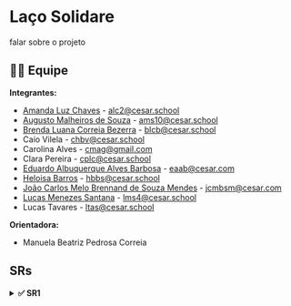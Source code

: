 # Laço Solidare

falar sobre o projeto

## 👩‍💻 Equipe

**Integrantes:**

* [Amanda Luz Chaves](https://github.com/amandaaluzc) - alc2@cesar.school  
* [Augusto Malheiros de Souza](https://github.com/goodguto) - ams10@cesar.school
* [Brenda Luana Correia Bezerra](https://github.com/brendalu2005) - blcb@cesar.school
* Caio Vilela - chbv@cesar.school
* Carolina Alves - cmag@gmail.com
* Clara Pereira - cplc@cesar.school
* [Eduardo Albuquerque Alves Barbosa](https://github.com/eduaab) - eaab@cesar.com
* [Heloisa Barros]() - hbbs@cesar.school
* [João Carlos Melo Brennand de Souza Mendes](https://github.com/joaocm1804) - jcmbsm@cesar.com
* [Lucas Menezes Santana](https://github.com/ucasmenezes08) - lms4@cesar.school
* Lucas Tavares - ltas@cesar.school


**Orientadora:**  
* Manuela Beatriz Pedrosa Correia

## SRs

<details>
 <summary><strong>✅ SR1</strong></summary>

### 📜 Histórias Implementadas

* **História X**: colocar historia
* **História XX**: colocar historia

[Link das Histórias de Usuário](https://docs.google.com/document/d/1Pk1Fd_mhgOQTSp9ye19LkWUOJzxUpUDJZPQOxYYtWq4/edit?usp=sharing)

### 🎥 Screencast

[Screencast protótipo de baixa]()


### 📋 Diagrama de Atividades

[Link Para O Jira]()

* BACKLOG  
![Jira]() 

* SPRINT  
![Jira]() 

### 🐛 Issue/Bug Tracker


### 🚀 Deployment

* [Site no Ar]()

### 👯‍♂️ Relato de programação

